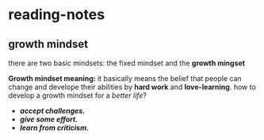 # reading-notes
## growth mindset
there are two basic mindsets: the fixed mindset and the **growth mingset**

**Growth mindset meaning:**
it basically means the belief that people can change and develope their abilities by **hard work** and **love-learning**.
how to develop a growth mindset for a *better life*?
- ***accept challenges.***
- ***give some effort.***
- ***learn from criticism.***
